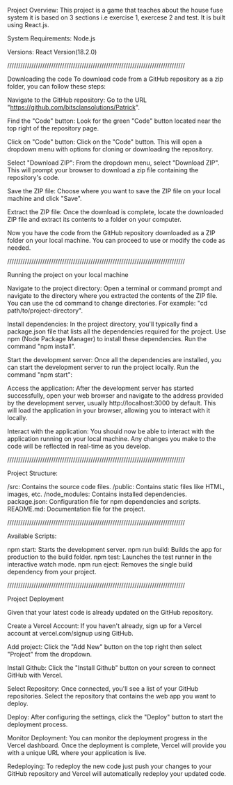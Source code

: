 Project Overview:
This project is a game that teaches about the house fuse system it is based on 3 sections i.e exercise 1, exercese 2 and test. It is built using React.js.

System Requirements:
Node.js

Versions:
React Version(18.2.0)

/////////////////////////////////////////////////////////////////////////////////

Downloading the code
To download code from a GitHub repository as a zip folder, you can follow these steps:

Navigate to the GitHub repository:
Go to the URL "https://github.com/bitsclansolutions/Patrick".

Find the "Code" button:
Look for the green "Code" button located near the top right of the repository page.

Click on "Code" button:
Click on the "Code" button. This will open a dropdown menu with options for cloning or downloading the repository.

Select "Download ZIP":
From the dropdown menu, select "Download ZIP". This will prompt your browser to download a zip file containing the repository's code.

Save the ZIP file:
Choose where you want to save the ZIP file on your local machine and click "Save".

Extract the ZIP file:
Once the download is complete, locate the downloaded ZIP file and extract its contents to a folder on your computer.

Now you have the code from the GitHub repository downloaded as a ZIP folder on your local machine. You can proceed to use or modify the code as needed.

/////////////////////////////////////////////////////////////////////////////////

Running the project on your local machine

Navigate to the project directory:
Open a terminal or command prompt and navigate to the directory where you extracted the contents of the ZIP file. You can use the cd command to change directories. For example: "cd path/to/project-directory".

Install dependencies:
In the project directory, you'll typically find a package.json file that lists all the dependencies required for the project. Use npm (Node Package Manager) to install these dependencies. Run the command "npm install".

Start the development server:
Once all the dependencies are installed, you can start the development server to run the project locally. Run the command "npm start":

Access the application:
After the development server has started successfully, open your web browser and navigate to the address provided by the development server, usually http://localhost:3000 by default. This will load the application in your browser, allowing you to interact with it locally.

Interact with the application:
You should now be able to interact with the application running on your local machine. Any changes you make to the code will be reflected in real-time as you develop.

/////////////////////////////////////////////////////////////////////////////////

Project Structure:

/src: Contains the source code files.
/public: Contains static files like HTML, images, etc.
/node_modules: Contains installed dependencies.
package.json: Configuration file for npm dependencies and scripts.
README.md: Documentation file for the project.

/////////////////////////////////////////////////////////////////////////////////

Available Scripts:

npm start: Starts the development server.
npm run build: Builds the app for production to the build folder.
npm test: Launches the test runner in the interactive watch mode.
npm run eject: Removes the single build dependency from your project.

/////////////////////////////////////////////////////////////////////////////////

Project Deployment

Given that your latest code is already updated on the GitHub repository.

Create a Vercel Account:
If you haven't already, sign up for a Vercel account at vercel.com/signup using GitHub.

Add project:
Click the "Add New" button on the top right then select "Project" from the dropdown.

Install Github:
Click the "Install Github" button on your screen to connect GitHub with Vercel.

Select Repository:
Once connected, you'll see a list of your GitHub repositories. Select the repository that contains the web app you want to deploy.

Deploy:
After configuring the settings, click the "Deploy" button to start the deployment process.

Monitor Deployment:
You can monitor the deployment progress in the Vercel dashboard. Once the deployment is complete, Vercel will provide you with a unique URL where your application is live.

Redeploying:
To redeploy the new code just push your changes to your GitHub repository and Vercel will automatically redeploy your updated code.
